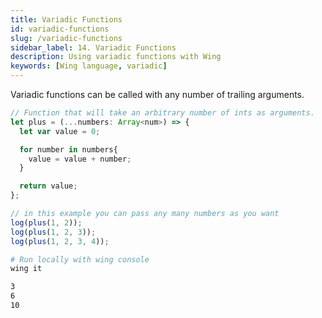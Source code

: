 ```yaml
---
title: Variadic Functions
id: variadic-functions
slug: /variadic-functions
sidebar_label: 14. Variadic Functions
description: Using variadic functions with Wing
keywords: [Wing language, variadic]
---
```



Variadic functions can be called with any number of trailing arguments.

```js playground example title="main.w"
// Function that will take an arbitrary number of ints as arguments.
let plus = (...numbers: Array<num>) => {
  let var value = 0;

  for number in numbers{
    value = value + number;
  }

  return value;
};

// in this example you can pass any many numbers as you want
log(plus(1, 2));
log(plus(1, 2, 3));
log(plus(1, 2, 3, 4));
```

```bash title="Wing console output"
# Run locally with wing console
wing it

3
6
10
```